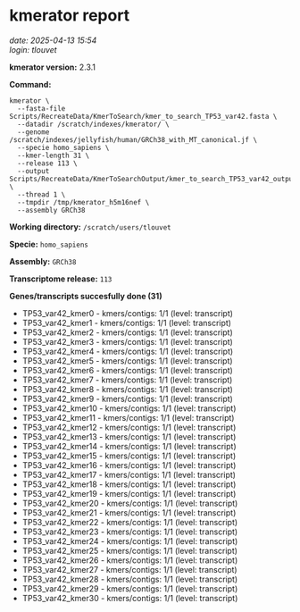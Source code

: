 # kmerator report
*date: 2025-04-13 15:54*  
*login: tlouvet*

**kmerator version:** 2.3.1

**Command:**

```
kmerator \
  --fasta-file Scripts/RecreateData/KmerToSearch/kmer_to_search_TP53_var42.fasta \
  --datadir /scratch/indexes/kmerator/ \
  --genome /scratch/indexes/jellyfish/human/GRCh38_with_MT_canonical.jf \
  --specie homo_sapiens \
  --kmer-length 31 \
  --release 113 \
  --output Scripts/RecreateData/KmerToSearchOutput/kmer_to_search_TP53_var42_output \
  --thread 1 \
  --tmpdir /tmp/kmerator_h5m16nef \
  --assembly GRCh38
```

**Working directory:** `/scratch/users/tlouvet`

**Specie:** `homo_sapiens`

**Assembly:** `GRCh38`

**Transcriptome release:** `113`

**Genes/transcripts succesfully done (31)**

- TP53_var42_kmer0 - kmers/contigs: 1/1 (level: transcript)
- TP53_var42_kmer1 - kmers/contigs: 1/1 (level: transcript)
- TP53_var42_kmer2 - kmers/contigs: 1/1 (level: transcript)
- TP53_var42_kmer3 - kmers/contigs: 1/1 (level: transcript)
- TP53_var42_kmer4 - kmers/contigs: 1/1 (level: transcript)
- TP53_var42_kmer5 - kmers/contigs: 1/1 (level: transcript)
- TP53_var42_kmer6 - kmers/contigs: 1/1 (level: transcript)
- TP53_var42_kmer7 - kmers/contigs: 1/1 (level: transcript)
- TP53_var42_kmer8 - kmers/contigs: 1/1 (level: transcript)
- TP53_var42_kmer9 - kmers/contigs: 1/1 (level: transcript)
- TP53_var42_kmer10 - kmers/contigs: 1/1 (level: transcript)
- TP53_var42_kmer11 - kmers/contigs: 1/1 (level: transcript)
- TP53_var42_kmer12 - kmers/contigs: 1/1 (level: transcript)
- TP53_var42_kmer13 - kmers/contigs: 1/1 (level: transcript)
- TP53_var42_kmer14 - kmers/contigs: 1/1 (level: transcript)
- TP53_var42_kmer15 - kmers/contigs: 1/1 (level: transcript)
- TP53_var42_kmer16 - kmers/contigs: 1/1 (level: transcript)
- TP53_var42_kmer17 - kmers/contigs: 1/1 (level: transcript)
- TP53_var42_kmer18 - kmers/contigs: 1/1 (level: transcript)
- TP53_var42_kmer19 - kmers/contigs: 1/1 (level: transcript)
- TP53_var42_kmer20 - kmers/contigs: 1/1 (level: transcript)
- TP53_var42_kmer21 - kmers/contigs: 1/1 (level: transcript)
- TP53_var42_kmer22 - kmers/contigs: 1/1 (level: transcript)
- TP53_var42_kmer23 - kmers/contigs: 1/1 (level: transcript)
- TP53_var42_kmer24 - kmers/contigs: 1/1 (level: transcript)
- TP53_var42_kmer25 - kmers/contigs: 1/1 (level: transcript)
- TP53_var42_kmer26 - kmers/contigs: 1/1 (level: transcript)
- TP53_var42_kmer27 - kmers/contigs: 1/1 (level: transcript)
- TP53_var42_kmer28 - kmers/contigs: 1/1 (level: transcript)
- TP53_var42_kmer29 - kmers/contigs: 1/1 (level: transcript)
- TP53_var42_kmer30 - kmers/contigs: 1/1 (level: transcript)
